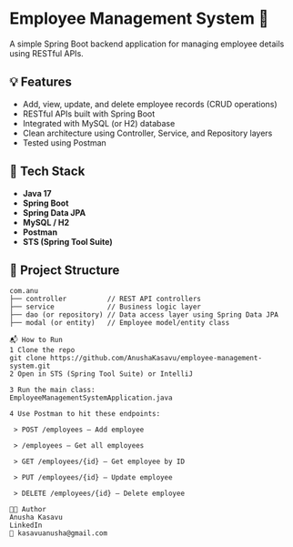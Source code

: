 # Employee Management System 🚀

A simple Spring Boot backend application for managing employee details using RESTful APIs.

## 💡 Features

- Add, view, update, and delete employee records (CRUD operations)
- RESTful APIs built with Spring Boot
- Integrated with MySQL (or H2) database
- Clean architecture using Controller, Service, and Repository layers
- Tested using Postman

## 🔧 Tech Stack

- **Java 17**
- **Spring Boot**
- **Spring Data JPA**
- **MySQL / H2**
- **Postman**
- **STS (Spring Tool Suite)**

## 📁 Project Structure

```plaintext
com.anu
├── controller          // REST API controllers
├── service             // Business logic layer
├── dao (or repository) // Data access layer using Spring Data JPA
├── modal (or entity)   // Employee model/entity class

📬 How to Run
1 Clone the repo
git clone https://github.com/AnushaKasavu/employee-management-system.git
2 Open in STS (Spring Tool Suite) or IntelliJ

3 Run the main class:
EmployeeManagementSystemApplication.java

4 Use Postman to hit these endpoints:

 > POST /employees – Add employee

 > /employees – Get all employees

 > GET /employees/{id} – Get employee by ID

 > PUT /employees/{id} – Update employee

 > DELETE /employees/{id} – Delete employee

👩‍💻 Author
Anusha Kasavu
LinkedIn
📧 kasavuanusha@gmail.com




